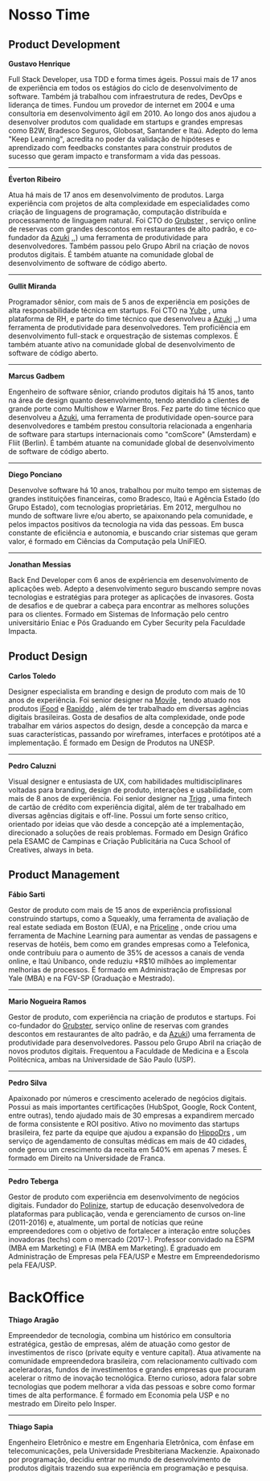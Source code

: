 # Nosso Time

## Product Development

**Gustavo Henrique**

Full Stack Developer, usa TDD e forma times ágeis. Possui mais de 17 anos de experiência em todos os estágios do ciclo de desenvolvimento de software. Também já trabalhou com infraestrutura de redes, DevOps e liderança de times. Fundou um provedor de internet em 2004 e uma consultoria em desenvolvimento ágil em 2010. Ao longo dos anos ajudou a desenvolver produtos com qualidade em startups e grandes empresas como B2W, Bradesco Seguros, Globosat, Santander e Itaú. Adepto do lema "Keep Learning", acredita no poder da validação de hipóteses e aprendizado com feedbacks constantes para construir produtos de sucesso que geram impacto e transformam a vida das pessoas.

---

 **Éverton Ribeiro**

Atua há mais de 17 anos em desenvolvimento de produtos. Larga experiência com projetos de alta complexidade em especialidades como criação de linguagens de programação, computação distribuída e processamento de linguagem natural. Foi CTO do [Grubster](https://www.grubster.com.br/) , serviço online de reservas com grandes descontos em restaurantes de alto padrão, e co-fundador da [Azuki](http://www.azk.io/) [,](http://www.azk.io/),)  uma ferramenta de produtividade para desenvolvedores. Também passou pelo Grupo Abril na criação de novos produtos digitais. É também atuante na comunidade global de desenvolvimento de software de código aberto.

---

 **Gullit Miranda**

Programador sênior, com mais de 5 anos de experiência em posições de alta responsabilidade técnica em startups. Foi CTO na [Yube](http://www.yube.com.br/) , uma plataforma de RH, e parte do time técnico que desenvolveu a [Azuki](http://www.azk.io/) [,](http://www.azk.io/),)  uma ferramenta de produtividade para desenvolvedores. Tem proficiência em desenvolvimento full-stack e orquestração de sistemas complexos. É também atuante ativo na comunidade global de desenvolvimento de software de código aberto.

---

**Marcus Gadbem**

Engenheiro de software sênior, criando produtos digitais há 15 anos, tanto na área de design quanto desenvolvimento, tendo atendido a clientes de grande porte como Multishow e Warner Bros. Fez parte do time técnico que desenvolveu a [Azuki](http://www.azk.io/), uma ferramenta de produtividade open-source para desenvolvedores e também prestou consultoria relacionada a engenharia de software para startups internacionais como "comScore" (Amsterdam) e Fliit (Berlin). É também atuante na comunidade global de desenvolvimento de software de código aberto.

---

 **Diego Ponciano**

Desenvolve software há 10 anos, trabalhou por muito tempo em sistemas de grandes instituições financeiras, como Bradesco, Itaú e Agência Estado (do Grupo Estado), com tecnologias proprietárias. Em 2012, mergulhou no mundo de software livre e/ou aberto, se apaixonando pela comunidade, e pelos impactos positivos da tecnologia na vida das pessoas. Em busca constante de eficiência e autonomia, e buscando criar sistemas que geram valor, é formado em Ciências da Computação pela UniFIEO.

---

 **Jonathan Messias**

Back End Developer com 6 anos de expêriencia em desenvolvimento de aplicações web. Adepto a desenvolvimento seguro buscando sempre novas tecnologias e estratégias para proteger as aplicações de invasores. Gosta de desafios e de quebrar a cabeça para encontrar as melhores soluções para os clientes. Formado em Sistemas de Informação pelo centro universitário Eniac e Pós Graduando em Cyber Security pela Faculdade Impacta.

## Product Design

 **Carlos Toledo**

Designer especialista em branding e design de produto com mais de 10 anos de experiência. Foi senior designer na [Movile](http://www.movile.com.br/) , tendo atuado nos produtos  [iFood](http://www.ifood.com.br/) e [Rapiddo](http://www.rapiddo.com.br/) , além de ter trabalhado em diversas agências digitais brasileiras. Gosta de desafios de alta complexidade, onde pode trabalhar em vários aspectos do design, desde a concepção da marca e suas características, passando por wireframes, interfaces e protótipos até a implementação. É formado em Design de Produtos na UNESP.

---

 **Pedro Caluzni**

Visual designer e entusiasta de UX, com habilidades multidisciplinares voltadas para branding, design de produto, interações e usabilidade, com mais de 8 anos de experiência. Foi senior designer na [Trigg](http://trigg.com.br) , uma fintech de cartão de crédito com experiência digital, além de ter trabalhado em diversas agências digitais e off-line. Possui um forte senso crítico, orientado por ideias que vão desde a concepção até a implementação, direcionado a soluções de reais problemas. Formado em Design Gráfico pela ESAMC de Campinas e Criação Publicitária na Cuca School of Creatives, always in beta.

## Product Management

 **Fábio Sarti**

Gestor de produto com mais de 15 anos de experiência profissional construindo startups, como a Squeakly, uma ferramenta de avaliação de real estate sediada em Boston (EUA), e na [Priceline](http://www.priceline.com/) , onde criou uma ferramenta de Machine Learning para aumentar as vendas de passagens e reservas de hotéis, bem como em grandes empresas como a Telefonica, onde contribuiu para o aumento de 35% de acessos a canais de venda online, e Itaú Unibanco, onde reduziu +R$10 milhões ao implementar melhorias de processos. É formado em Administração de Empresas por Yale (MBA) e na FGV-SP (Graduação e Mestrado).

---

 **Mario Nogueira Ramos**

Gestor de produto, com experiência na criação de produtos e startups. Foi co-fundador do [Grubster](https://www.grubster.com.br/), serviço online de reservas com grandes descontos em restaurantes de alto padrão, e da [Azuki](http://www.azk.io/))  uma ferramenta de produtividade para desenvolvedores. Passou pelo Grupo Abril na criação de novos produtos digitais. Frequentou a Faculdade de Medicina e a Escola Politécnica, ambas na Universidade de São Paulo (USP).

---

 **Pedro Silva**

Apaixonado por números e crescimento acelerado de negócios digitais. Possui as mais importantes certificações (HubSpot, Google, Rock Content, entre outras), tendo ajudado mais de 30 empresas a expandirem mercado de forma consistente e ROI positivo. Ativo no movimento das startups brasileira, fez parte da equipe que ajudou a expansão do [HippoDrs](https://hippodrs.com.br/) , um serviço de agendamento de consultas médicas em mais de 40 cidades, onde gerou um crescimento da receita em 540% em apenas 7 meses. É formado em Direito na Universidade de Franca.

---

**Pedro Teberga**

Gestor de produto com experiência em desenvolvimento de negócios digitais. Fundador do [Polinize](www.polinize.com), startup de educação desenvolvedora de plataformas para publicação, venda e gerenciamento de cursos on-line (2011-2016) e, atualmente, um portal de notícias que reúne empreendedores com o objetivo de fortalecer a interação entre soluções inovadoras (techs) com o mercado (2017-). Professor convidado na ESPM (MBA em Marketing) e FIA (MBA em Marketing). É graduado em Administração de Empresas pela FEA/USP e Mestre em Empreendedorismo pela FEA/USP.

# BackOffice

 **Thiago Aragão**

Empreendedor de tecnologia, combina um histórico em consultoria estratégica, gestão de empresas, além de atuação como gestor de investimentos de risco (private equity e venture capital). Atua ativamente na comunidade empreendedora brasileira, com relacionamento cultivado com aceleradoras, fundos de investimentos e grandes empresas que procuram acelerar o ritmo de inovação tecnológica. Eterno curioso, adora falar sobre tecnologias que podem melhorar a vida das pessoas e sobre como formar times de alta performance. É formado em Economia pela USP e no mestrado em Direito pelo Insper.

---

**Thiago Sapia**

Engenheiro Eletrônico e mestre em Engenharia Eletrônica, com ênfase em telecomunicações, pela Universidade Presbiteriana Mackenzie. Apaixonado por programação, decidiu entrar no mundo de desenvolvimento de produtos digitais trazendo sua experiência em programação e pesquisa.
